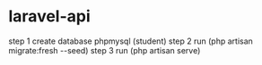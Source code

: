 # laravel-api

step 1 create database phpmysql (student)
step 2 run (php artisan migrate:fresh --seed)
step 3 run (php artisan serve)
